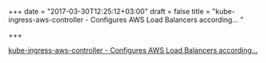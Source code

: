 +++
date = "2017-03-30T12:25:12+03:00"
draft = false
title = "kube-ingress-aws-controller - Configures AWS Load Balancers according... "

+++

<p><a href="https://t.co/vS7IkpWRow">kube-ingress-aws-controller - Configures AWS Load Balancers according... </a></p>